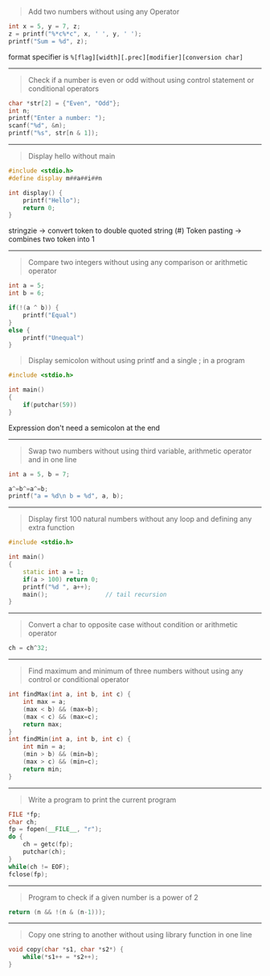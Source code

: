 > Add two numbers without using any Operator
```cpp
int x = 5, y = 7, z;
z = printf("%*c%*c", x, ' ', y, ' ');
printf("Sum = %d", z);
```

format specifier is `%[flag][width][.prec][modifier][conversion char]`

---
> Check  if a number is even or odd without using control statement or  conditional operators
```cpp
char *str[2] = {"Even", "Odd"};
int n;
printf("Enter a number: ");
scanf("%d", &n);
printf("%s", str[n & 1]);
```

---
> Display hello without main
```cpp
#include <stdio.h>
#define display m##a##i##n

int display() {
	printf("Hello");
	return 0;
}
```

stringzie -> convert token to double quoted string (#)
  Token pasting -> combines two token into 1

---
> Compare two integers without using any comparison or arithmetic operator

```cpp
int a = 5;
int b = 6;

if(!(a ^ b)) {
	printf("Equal")
}
else {
	printf("Unequal")
}
```

> Display semicolon without using printf and a single ; in a program

```cpp
#include <stdio.h>

int main()
{
	if(putchar(59))
}
```
Expression don't need a semicolon at the end 

---
> Swap two numbers without using third variable, arithmetic operator and in one line

```cpp
int a = 5, b = 7;

a^=b^=a^=b;
printf("a = %d\n b = %d", a, b);
```

---
> Display first 100 natural numbers without any loop and defining any extra function

```cpp
#include <stdio.h>

int main()
{
	static int a = 1;
	if(a > 100) return 0;
	printf("%d ", a++);
	main();                // tail recursion
}
```

---
> Convert a char to opposite case without condition or arithmetic operator

```cpp
ch = ch^32;
```

---
> Find maximum and minimum of three numbers without using any control or conditional operator

```cpp
int findMax(int a, int b, int c) {
	int max = a;
	(max < b) && (max=b);
	(max < c) && (max=c);
	return max;
}
int findMin(int a, int b, int c) {
	int min = a;
	(min > b) && (min=b);
	(max > c) && (min=c);
	return min;
}

```

---
> Write a program to print the current program

```cpp
FILE *fp;
char ch;
fp = fopen(__FILE__, "r");
do {
	ch = getc(fp);
	putchar(ch);
}
while(ch != EOF);
fclose(fp);
```

---
> Program to check if a given number is a power of 2

```cpp
return (n && !(n & (n-1)));
```

---
> Copy one string to another without using library function in one line
```cpp
void copy(char *s1, char *s2*) {
	while(*s1++ = *s2++);
}
```
